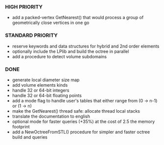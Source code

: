 ### HIGH PRIORITY
- add a packed-vertex GetNearest() that would process a group of geometrically close vertices in one go


### STANDARD PRIORITY
- reserve keywords and data structures for hybrid and 2nd order elements
- optionally include the LPlib and build the octree in parallel
- add a procedure to detect volume subdomains

### DONE
- generate local diameter size map
- add volume elements kinds
- handle 32 or 64-bit integers
- handle 32 or 64-bit floating points
- add a mode flag to handle user's tables that either range from (0 -> n-1) or (1 -> n)
- make the GetNearest() thread safe: allocate thread local stacks
- translate the documentation to english
- optional mode for faster queries (+35%) at the cost of 2.5 the memory footprint
- add a NewOctreeFromSTL() procedure for simpler and faster octree build and queries
